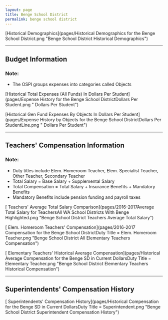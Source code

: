 ```yaml
---
layout: page
title: Benge School District
permalink: benge school district
---
```



[Historical Demographics](pages/Historical Demographics for the Benge School District.png "Benge School District Historical Demographics")

___

## Budget Information
### Note:
- The OSPI groups expenses into categories called Objects

[Historical Total Expenses (All Funds) In Dollars Per Student](pages/Expense History for the Benge School DistrictDollars Per Student.png " Dollars Per Student")

[Historical Gen Fund Expenses By Objects In Dollars Per Student](pages/Expense History by Objects for the Benge School DistrictDollars Per StudentLine.png " Dollars Per Student")


___

## Teachers' Compensation Information
### Note:
- Duty titles include Elem. Homeroom Teacher, Elem. Specialist Teacher, Other Teacher, Secondary Teacher
- Total Salary = Base Salary + Supplemental Salary
- Total Compensation = Total Salary + Insurance Benefits + Mandatory Benefits
- Mandatory Benefits include pension funding and payroll taxes

[ Teachers' Average Total Salary Comparison](pages/2016-2017Average Total Salary for TeachersAll WA School Districts With Benge Highlighted.png "Benge School District Teachers Average Total Salary")

[ Elem. Homeroom Teachers' Compensation](pages/2016-2017 Compensation for the Benge School DistrictDuty Title = Elem. Homeroom Teacher.png "Benge School District All Elementary Teachers Compensation")

[ Elementary Teachers' Historical Average Compensation](pages/Historical Average Compensation for the Benge SD in Current DollarsDuty Title = Elementary Teacher.png "Benge School District Elementary Teachers Historical Compensation")


___

## Superintendents' Compensation History

[ Superintendents' Compensation History](pages/Historical Compensation for the Benge SD in Current DollarsDuty Title = Superintendent.png "Benge School District Superintendent Compensation History")

